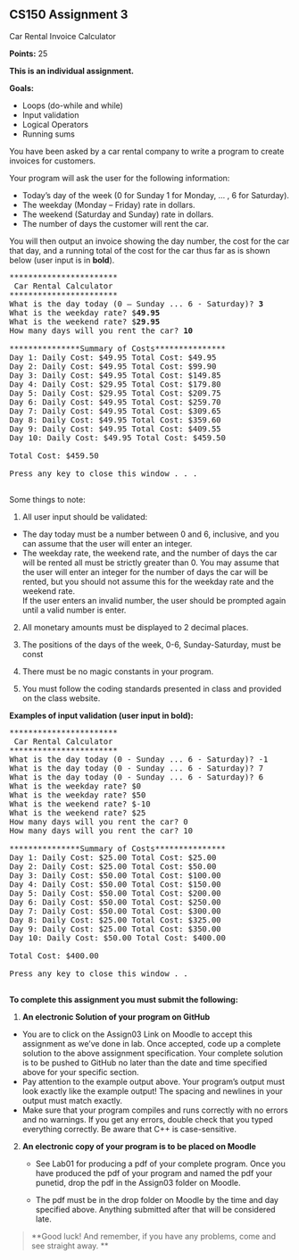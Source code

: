 ## CS150 Assignment 3

Car Rental Invoice Calculator

**Points:** 25

**This is an individual assignment.**

**Goals:**
- Loops (do-while and while) 
- Input validation
- Logical Operators
- Running sums

You have been asked by a car rental company to write a program to create invoices for customers.

Your program will ask the user for the following information:
- Today’s day of the week (0 for Sunday 1 for Monday, … ,  6 for Saturday).
-	The weekday (Monday – Friday) rate in dollars.  
-	The weekend (Saturday and Sunday) rate in dollars.  
-	The number of days the customer  will rent the car.

You will then output an invoice showing the day number, the cost for the car that day, and a running total of the cost for the car thus far as is shown below (user input is in **bold**). 

<pre>
***********************
 Car Rental Calculator
***********************
What is the day today (0 – Sunday ... 6 - Saturday)? <b>3</b>
What is the weekday rate? $<b>49.95</b>
What is the weekend rate? $<b>29.95</b>
How many days will you rent the car? <b>10</b>

***************Summary of Costs***************
Day 1: Daily Cost: $49.95 Total Cost: $49.95
Day 2: Daily Cost: $49.95 Total Cost: $99.90
Day 3: Daily Cost: $49.95 Total Cost: $149.85
Day 4: Daily Cost: $29.95 Total Cost: $179.80
Day 5: Daily Cost: $29.95 Total Cost: $209.75
Day 6: Daily Cost: $49.95 Total Cost: $259.70
Day 7: Daily Cost: $49.95 Total Cost: $309.65
Day 8: Daily Cost: $49.95 Total Cost: $359.60
Day 9: Daily Cost: $49.95 Total Cost: $409.55
Day 10: Daily Cost: $49.95 Total Cost: $459.50

Total Cost: $459.50

Press any key to close this window . . .

</pre>


Some things to note:
1.	All user input should be validated:
  - The day today must be a number between 0 and 6, inclusive, and you can assume that the user will enter an integer.  
  - The weekday rate, the weekend rate, and the number of days the car will be rented all must be strictly greater than 0.  You may assume that the user will enter an integer for the number of days the car will be rented, but you should not assume this for the weekday rate and the weekend rate.  
If the user enters an invalid number, the user should be prompted again until a valid number is enter. 

2.	All monetary amounts must be displayed to 2 decimal places.

3.	The positions of the days of the week, 0-6, Sunday-Saturday, must be const

4.	There must be no magic constants in your program.

5.	You must follow the coding standards presented in class and provided on the class website.


**Examples of input validation (user input in bold):**
<pre>
***********************
 Car Rental Calculator
***********************
What is the day today (0 - Sunday ... 6 - Saturday)? -1
What is the day today (0 - Sunday ... 6 - Saturday)? 7
What is the day today (0 - Sunday ... 6 - Saturday)? 6
What is the weekday rate? $0
What is the weekday rate? $50
What is the weekend rate? $-10
What is the weekend rate? $25
How many days will you rent the car? 0
How many days will you rent the car? 10

***************Summary of Costs***************
Day 1: Daily Cost: $25.00 Total Cost: $25.00
Day 2: Daily Cost: $25.00 Total Cost: $50.00
Day 3: Daily Cost: $50.00 Total Cost: $100.00
Day 4: Daily Cost: $50.00 Total Cost: $150.00
Day 5: Daily Cost: $50.00 Total Cost: $200.00
Day 6: Daily Cost: $50.00 Total Cost: $250.00
Day 7: Daily Cost: $50.00 Total Cost: $300.00
Day 8: Daily Cost: $25.00 Total Cost: $325.00
Day 9: Daily Cost: $25.00 Total Cost: $350.00
Day 10: Daily Cost: $50.00 Total Cost: $400.00

Total Cost: $400.00

Press any key to close this window . . 

</pre>  


**To complete this assignment you must submit the following:**

1.  **An electronic Solution of your program on GitHub**

  - You are to click on the Assign03 Link on Moodle to accept this assignment as we’ve done in lab. Once accepted, code up a complete solution to the above assignment specification. Your complete solution is to be pushed to GitHub no later than the date and time specified above for your specific section.
  - Pay attention to the example output above. Your program’s output must look exactly like the example output! The spacing and newlines in your output must match exactly.
  - Make sure that your program compiles and runs correctly with no errors and no warnings. If you get any errors, double check that you typed everything correctly. Be aware that C++ is case-sensitive.

2.  **An electronic copy of your program is to be placed on Moodle**

    - See Lab01 for producing a pdf of your complete program. Once you have produced the pdf of your program and named the pdf your punetid, drop the pdf in the Assign03 folder on Moodle. 

    - The pdf must be in the drop folder on Moodle by the time and day specified above. Anything submitted after that will be considered late.

> **Good luck! And remember, if you have any problems, come and see straight away. **
